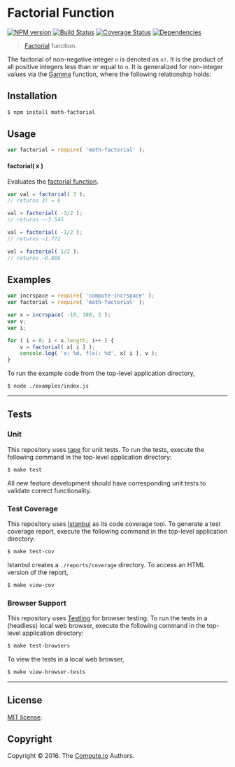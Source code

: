 Factorial Function
===
[![NPM version][npm-image]][npm-url] [![Build Status][build-image]][build-url] [![Coverage Status][coverage-image]][coverage-url] [![Dependencies][dependencies-image]][dependencies-url]

> [Factorial][factorial-function] function.

The factorial of non-negative integer `n` is denoted as `n!`. It is the product of all positive integers less than or equal to `n`. It is generalized for non-integer values
via the [Gamma][gamma-function] function, where the following relationship holds:


## Installation

``` bash
$ npm install math-factorial
```


## Usage

``` javascript
var factorial = require( 'math-factorial' );
```


#### factorial( x )

Evaluates the [factorial function][factorial-function].

``` javascript
var val = factorial( 3 );
// returns 3! = 6

val = factorial( -3/2 );
// returns ~-3.545

val = factorial( -1/2 );
// returns ~1.772

val = factorial( 1/2 );
// returns ~0.886
```


## Examples

``` javascript
var incrspace = require( 'compute-incrspace' );
var factorial = require( 'math-factorial' );

var x = incrspace( -10, 100, 1 );
var v;
var i;

for ( i = 0; i < x.length; i++ ) {
	v = factorial( x[ i ] );
	console.log( 'x: %d, f(x): %d', x[ i ], v );
}
```

To run the example code from the top-level application directory,

``` bash
$ node ./examples/index.js
```


---
## Tests

### Unit

This repository uses [tape][tape] for unit tests. To run the tests, execute the following command in the top-level application directory:

``` bash
$ make test
```

All new feature development should have corresponding unit tests to validate correct functionality.


### Test Coverage

This repository uses [Istanbul][istanbul] as its code coverage tool. To generate a test coverage report, execute the following command in the top-level application directory:

``` bash
$ make test-cov
```

Istanbul creates a `./reports/coverage` directory. To access an HTML version of the report,

``` bash
$ make view-cov
```


### Browser Support

This repository uses [Testling][testling] for browser testing. To run the tests in a (headless) local web browser, execute the following command in the top-level application directory:

``` bash
$ make test-browsers
```

To view the tests in a local web browser,

``` bash
$ make view-browser-tests
```

<!-- [![browser support][browsers-image]][browsers-url] -->


---
## License

[MIT license](http://opensource.org/licenses/MIT).


## Copyright

Copyright &copy; 2016. The [Compute.io][compute-io] Authors.


[npm-image]: http://img.shields.io/npm/v/math-factorial.svg
[npm-url]: https://npmjs.org/package/math-factorial

[build-image]: http://img.shields.io/travis/math-io/factorial/master.svg
[build-url]: https://travis-ci.org/math-io/factorial

[coverage-image]: https://img.shields.io/codecov/c/github/math-io/factorial/master.svg
[coverage-url]: https://codecov.io/github/math-io/factorial?branch=master

[dependencies-image]: http://img.shields.io/david/math-io/factorial.svg
[dependencies-url]: https://david-dm.org/math-io/factorial

[dev-dependencies-image]: http://img.shields.io/david/dev/math-io/factorial.svg
[dev-dependencies-url]: https://david-dm.org/dev/math-io/factorial

[github-issues-image]: http://img.shields.io/github/issues/math-io/factorial.svg
[github-issues-url]: https://github.com/math-io/factorial/issues

[tape]: https://github.com/substack/tape
[istanbul]: https://github.com/gotwarlost/istanbul
[testling]: https://ci.testling.com

[compute-io]: https://github.com/compute-io/
[gamma-function]: https://en.wikipedia.org/wiki/Gamma_function
[factorial-function]: https://github.com/math-io/factorial
